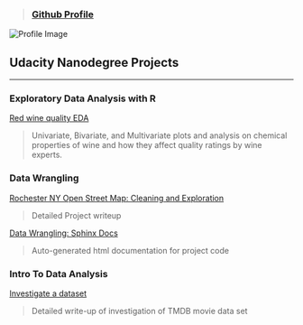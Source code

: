 > ### [Github Profile](https://github.com/RileyMShea)
![Profile Image](https://avatars2.githubusercontent.com/u/10238802?s=200&v=4)
## Udacity Nanodegree Projects
-------------------------------------



### Exploratory Data Analysis with R

[Red wine quality EDA](https://rileymshea.github.io/EDA_Project/RileyShea_EDA_Project.html)

> Univariate, Bivariate, and Multivariate plots and analysis on chemical properties of wine
> and how they affect quality ratings by wine experts.

### Data Wrangling

[Rochester NY Open Street Map: Cleaning and Exploration](https://github.com/RileyMShea/DataWranglingC/blob/master/Final_Project/Final_submission.md)

> Detailed Project writeup

[Data Wrangling: Sphinx Docs](https://rileymshea.github.io/DataWranglingC/html/index.html)

> Auto-generated html documentation for project code

### Intro To Data Analysis

[Investigate a dataset](https://rileymshea.github.io/Investigate-a-data-set/)
> Detailed write-up of investigation of TMDB movie data set




